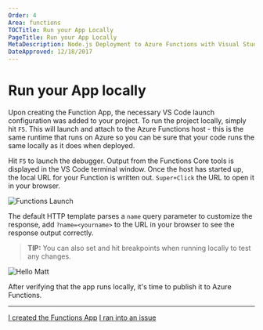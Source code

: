```yaml
---
Order: 4
Area: functions
TOCTitle: Run your App Locally
PageTitle: Run your App Locally
MetaDescription: Node.js Deployment to Azure Functions with Visual Studio Code
DateApproved: 12/18/2017
---
```


# Run your App locally

Upon creating the Function App, the necessary VS Code launch configuration was added to your project. To run the project locally, simply hit `F5`. This will launch and attach to the Azure Functions host - this is the same runtime that runs on Azure so you can be sure that your code runs the same locally as it does when deployed.

Hit `F5` to launch the debugger. Output from the Functions Core tools is displayed in the VS Code terminal window. Once the host has started up, the local URL for your Function is written out. `Super+Click` the URL to open it in your browser.

![Functions Launch](images/functions-extension/functions-vscode-f5.png)

The default HTTP template parses a `name` query parameter to customize the response, add `?name=<yourname>` to the URL in your browser to see the response output correctly.

> **TIP:** You can also set and hit breakpoints when running locally to test any changes.

![Hello Matt](images/functions-extension/functions-test-local-browser.png)

After verifying that the app runs locally, it's time to publish it to Azure Functions.

----

<a class="tutorial-next-btn" href="/tutorials/functions-extension/deploy-app">I created the Functions App</a> <a class="tutorial-feedback-btn" onclick="reportIssue('node-deployment-azurefunctions', 'run-app')" href="javascript:void(0)">I ran into an issue</a>
